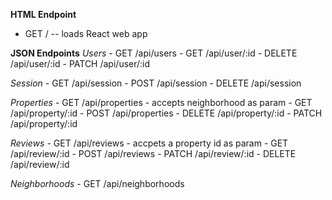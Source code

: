 **HTML Endpoint**
  - GET / -- loads React web app

**JSON Endpoints**
  *Users*
    - GET /api/users
    - GET /api/user/:id
    - DELETE /api/user/:id
    - PATCH /api/user/:id

  *Session*
    - GET /api/session
    - POST /api/session
    - DELETE /api/session

  *Properties*
    - GET /api/properties
      - accepts neighborhood as param
    - GET /api/property/:id
    - POST /api/properties
    - DELETE /api/property/:id
    - PATCH /api/property/:id

  *Reviews*
    - GET /api/reviews
      - accpets a property id as param
    - GET /api/review/:id
    - POST /api/reviews
    - PATCH /api/review/:id
    - DELETE /api/review/:id

  *Neighborhoods*
    - GET /api/neighborhoods 
